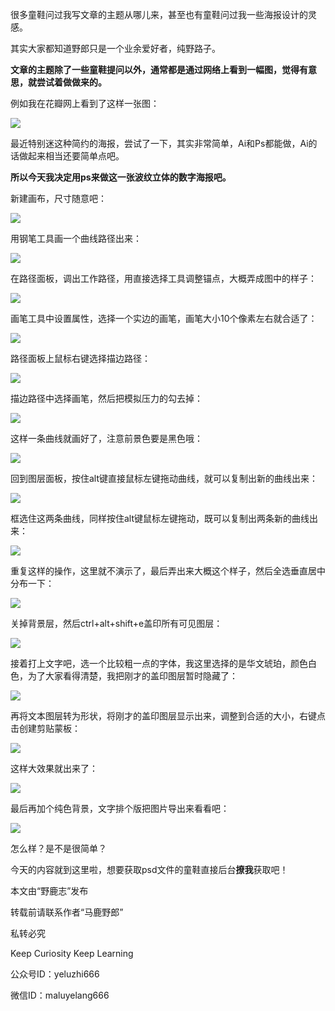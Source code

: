 很多童鞋问过我写文章的主题从哪儿来，甚至也有童鞋问过我一些海报设计的灵感。

其实大家都知道野郎只是一个业余爱好者，纯野路子。

**文章的主题除了一些童鞋提问以外，通常都是通过网络上看到一幅图，觉得有意思，就尝试着做做来的。**

例如我在花瓣网上看到了这样一张图：

![](https://pic4.zhimg.com/v2-a89d84f0577a9b425736a0123477187f_r.jpg)

最近特别迷这种简约的海报，尝试了一下，其实非常简单，Ai和Ps都能做，Ai的话做起来相当还要简单点吧。

**所以今天我决定用ps来做这一张波纹立体的数字海报吧。**

新建画布，尺寸随意吧：

![](https://pic3.zhimg.com/v2-ab20a254aa10ee6eae019f67d79d2642_r.jpg)

用钢笔工具画一个曲线路径出来：

![](https://pic4.zhimg.com/v2-dd3ec3c67334dab251d900a624ff2b4b_r.jpg)

在路径面板，调出工作路径，用直接选择工具调整锚点，大概弄成图中的样子：

![](https://pic4.zhimg.com/v2-2899202c2097c8dc78dccf3978cd5547_r.jpg)

画笔工具中设置属性，选择一个实边的画笔，画笔大小10个像素左右就合适了：

![](https://pic1.zhimg.com/v2-a2dd6f46517210086aa9117f585f53dc_r.jpg)

路径面板上鼠标右键选择描边路径：

![](https://pic1.zhimg.com/v2-2c93907b934adb1e25054aad5f5671ac_r.jpg)

描边路径中选择画笔，然后把模拟压力的勾去掉：

![](https://pic2.zhimg.com/v2-c23aab1b3bb8661afc153f32b084743d_r.jpg)

这样一条曲线就画好了，注意前景色要是黑色哦：

![](https://pic3.zhimg.com/v2-c68f4054f42169a5a482dc2bd3cde312_r.jpg)

回到图层面板，按住alt键直接鼠标左键拖动曲线，就可以复制出新的曲线出来：

![](https://pic4.zhimg.com/v2-e4d62c2b8d67a0263c2202b535f8e81b_r.jpg)

框选住这两条曲线，同样按住alt键鼠标左键拖动，既可以复制出两条新的曲线出来：

![](https://pic2.zhimg.com/v2-88a09ee4899dd09272e5beb7974bf62d_r.jpg)

重复这样的操作，这里就不演示了，最后弄出来大概这个样子，然后全选垂直居中分布一下：

![](https://pic4.zhimg.com/v2-9a70e0d9e19d6269d834d13b21d50e6b_r.jpg)

关掉背景层，然后ctrl+alt+shift+e盖印所有可见图层：

![](https://pic4.zhimg.com/v2-e5ca7bf227d908ebe4635749c2bf9567_r.jpg)

接着打上文字吧，选一个比较粗一点的字体，我这里选择的是华文琥珀，颜色白色，为了大家看得清楚，我把刚才的盖印图层暂时隐藏了：

![](https://pic2.zhimg.com/v2-ffab0c6f08a79555d28fdf2576e60f21_r.jpg)

再将文本图层转为形状，将刚才的盖印图层显示出来，调整到合适的大小，右键点击创建剪贴蒙板：

![](https://pic1.zhimg.com/v2-0cb7b792a33f73caadc92ff5e99f528c_r.jpg)

这样大效果就出来了：

![](https://pic2.zhimg.com/v2-bedf210d62ffec8b5daa30f16118fc45_r.jpg)

最后再加个纯色背景，文字排个版把图片导出来看看吧：

![](https://pic4.zhimg.com/v2-9474ad89ecd34077cb32639d8ef3f6e3_r.jpg)

怎么样？是不是很简单？

今天的内容就到这里啦，想要获取psd文件的童鞋直接后台**撩我**获取吧！

本文由“野鹿志”发布

转载前请联系作者“马鹿野郎”

私转必究

Keep Curiosity Keep Learning

公众号ID：yeluzhi666

微信ID：maluyelang666